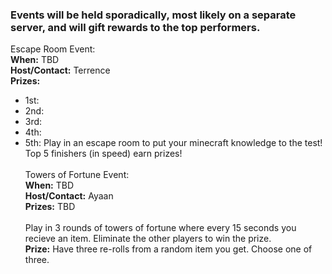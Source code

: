 ### Events will be held sporadically, most likely on a separate server, and will gift rewards to the top performers.

Escape Room Event:\
**When:** TBD\
**Host/Contact:** Terrence\
**Prizes:**
- 1st:
- 2nd:
- 3rd:
- 4th:
- 5th:
Play in an escape room to put your minecraft knowledge to the test! Top 5 finishers (in speed) earn prizes!\
\
Towers of Fortune Event:\
**When:** TBD\
**Host/Contact:** Ayaan\
**Prizes:** TBD\
\
Play in 3 rounds of towers of fortune where every 15 seconds you recieve an item. Eliminate the other players to win the prize.\
**Prize:** Have three re-rolls from a random item you get. Choose one of three.
